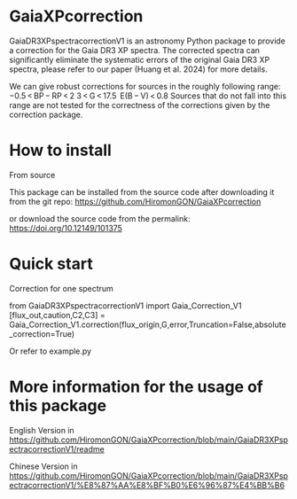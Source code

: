 # GaiaXPcorrection

GaiaDR3XPspectracorrectionV1 is an astronomy Python package to provide a correction
for the Gaia DR3 XP spectra. The corrected spectra can significantly eliminate the 
systematic errors of the original Gaia DR3 XP spectra, please refer to our 
paper (Huang et al. 2024) for more details. 

We can give robust corrections for sources in the roughly following range:
−0.5 < BP − RP < 2
3 < G < 17.5 
E(B − V) < 0.8
Sources that do not fall into this range are not tested for the correctness of the 
corrections given by the correction package.



# How to install
From source 

This package can be installed from the source code after downloading it from the git repo: 
https://github.com/HiromonGON/GaiaXPcorrection

or download the source code from the permalink:
https://doi.org/10.12149/101375

# Quick start
Correction for one spectrum

from GaiaDR3XPspectracorrectionV1 import Gaia_Correction_V1
[flux_out,caution,C2,C3] = Gaia_Correction_V1.correction(flux_origin,G,error,Truncation=False,absolute_correction=True)

Or refer to example.py


# More information for the usage of this package 
English Version in
https://github.com/HiromonGON/GaiaXPcorrection/blob/main/GaiaDR3XPspectracorrectionV1/readme

Chinese Version in 
https://github.com/HiromonGON/GaiaXPcorrection/blob/main/GaiaDR3XPspectracorrectionV1/%E8%87%AA%E8%BF%B0%E6%96%87%E4%BB%B6

